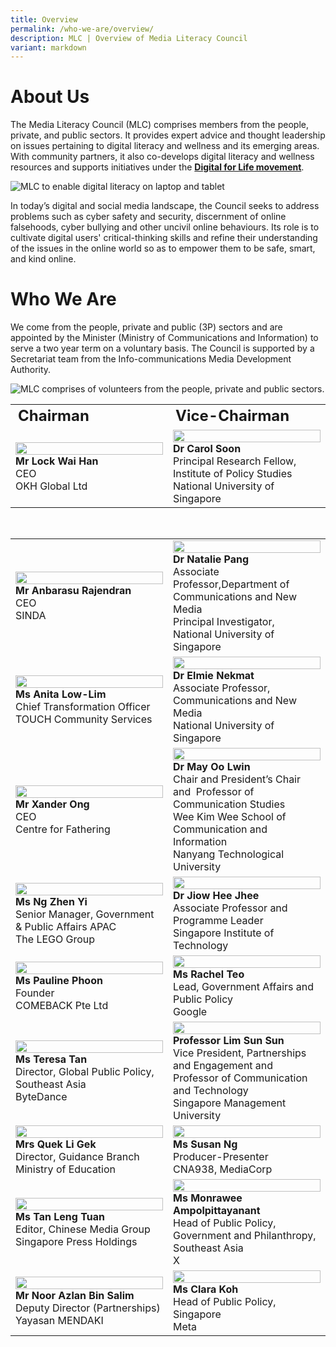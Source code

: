 ```yaml
---
title: Overview
permalink: /who-we-are/overview/
description: MLC | Overview of Media Literacy Council
variant: markdown
---
```

# About Us

The Media Literacy Council (MLC) comprises members from the people, private, and public sectors. It provides expert advice and thought leadership on issues pertaining to digital literacy and wellness and its emerging areas. With community partners, it also co-develops digital literacy and wellness resources and supports initiatives under the **[Digital for Life movement](https://www.digitalforlife.gov.sg/)**.   

![MLC to enable digital literacy on laptop and tablet](/images/mlc_about%20us_1.png)
  
In today’s digital and social media landscape, the Council seeks to address problems such as cyber safety and security, discernment of online falsehoods, cyber bullying and other uncivil online behaviours. Its role is to cultivate digital users' critical-thinking skills and refine their understanding of the issues in the online world so as to empower them to be safe, smart, and kind online.


# Who We Are

We come from the people, private and public (3P) sectors and are appointed by the Minister (Ministry of Communications and Information) to serve a two year term on a voluntary basis. The Council is supported by a Secretariat team from the Info-communications Media Development Authority.

![MLC comprises of volunteers from the people, private and public sectors.](/images/mlc_about%20us_2.png)

<table>
	<tbody><tr><td style="font-weight:bold; font-size:24px;">Chairman</td>
		<td style="font-weight:bold; font-size:24px;">Vice-Chairman</td>
	</tr>
	<tr><td width="50%"><img height="100%" width="100%" src="/images/MLC%20Member%20Photos/lock_wai_han_chairman_.jpg"><br>
		<span style="font-weight:bold;">Mr Lock Wai Han</span><br>
CEO   <br>
OKH Global Ltd</td>
		<td width="50%"><img height="100%" width="100%" src="/images/MLC%20Member%20Photos/carol_soon_vice-chairman_.jpg"><br>
			<span style="font-weight:bold;">Dr Carol Soon</span> <br> 
Principal Research Fellow, Institute of Policy Studies   <br>
National University of Singapore</td>
</tr>
	</tbody></table>
<br>
	<table>
	<tbody><tr><td style="width:50%;"><img height="100%" width="100%" src="/images/MLC%20Member%20Photos/Anbu_SINDA.jpg"><br>
		<span style="font-weight:bold;">Mr Anbarasu Rajendran</span><br>
CEO  <br>
SINDA</td>
<td style="width:50%;"><img height="100%" width="100%" src="/images/MLC%20Member%20Photos/Natalie_Pang.jpg"><br><span style="font-weight:bold;">Dr Natalie Pang</span><br>
Associate Professor,Department of Communications and New Media<br>
Principal Investigator,  <br>
National University of Singapore</td>
	</tr>
	<tr><td style="width:50%;"><img height="100%" width="100%" src="/images/MLC%20Member%20Photos/Anita_Low_Lim.JPG"><br>
<span style="font-weight:bold;">Ms Anita Low-Lim</span><br>  
Chief Transformation Officer <br>
TOUCH Community Services</td>
<td style="width:50%;"><img height="100%" width="100%" src="/images/MLC%20Member%20Photos/Elmie_Nekmat.jpg"><br><span style="font-weight:bold;">Dr Elmie Nekmat</span><br>
Associate Professor, <br>
Communications and New Media <br>
National University of Singapore</td>
	</tr>
	<tr><td style="width:50%;"><img height="100%" width="100%" src="/images/MLC%20Member%20Photos/Xander_Ong.jpg"><br><span style="font-weight:bold;">Mr Xander Ong</span><br>  
CEO <br>
Centre for Fathering</td>
<td style="width:50%;"><img height="100%" width="100%" src="/images/MLC%20Member%20Photos/May_Oo_Lwin.jpg"><br><span style="font-weight:bold;">Dr May Oo Lwin</span><br>
Chair and President’s Chair and&nbsp;&nbsp;Professor of Communication Studies&nbsp;<br>
Wee Kim Wee School of Communication and Information <br>
Nanyang Technological University</td>
	</tr>
	<tr><td style="width:50%;"><img height="100%" width="100%" src="/images/MLC%20Member%20Photos/Zhen_Yi.jpg"><br><span style="font-weight:bold;">Ms Ng Zhen Yi</span><br>  
Senior Manager, Government &amp; Public Affairs APAC <br>
The LEGO Group</td>
<td style="width:50%;"><img height="100%" width="100%" src="/images/MLC%20Member%20Photos/Jiow_Hee_Jhee__SIT_Corporate_Photo_.jpg"><br><span style="font-weight:bold;">Dr Jiow Hee Jhee</span><br>
Associate Professor and Programme Leader&nbsp;<br>
Singapore Institute of Technology</td>
	</tr>
	<tr><td style="width:50%;"><img height="100%" width="100%" src="/images/MLC%20Member%20Photos/Pauline_Phoon.jpg"><br><span style="font-weight:bold;">Ms Pauline Phoon</span><br>  
Founder <br>
COMEBACK Pte Ltd</td>
<td style="width:50%;"><img height="100%" width="100%" src="/images/MLC%20Member%20Photos/Profile_Rachel_Teo.jpg"><br><span style="font-weight:bold;">Ms Rachel Teo</span><br>
Lead, Government Affairs and Public Policy <br>
Google</td>
	</tr>
	<tr><td style="width:50%;"><img height="100%" width="100%" src="/images/MLC%20Member%20Photos/Teresa_Tan.png"><br><span style="font-weight:bold;">Ms Teresa Tan</span><br>  
Director, Global Public Policy, <br>
Southeast Asia <br>
ByteDance</td>
<td style="width:50%;"><img height="100%" width="100%" src="/images/MLC%20Member%20Photos/Lim_Sun_Sun.jpg"><br><span style="font-weight:bold;">Professor Lim Sun Sun</span><br>
Vice President, Partnerships and Engagement and Professor of Communication and Technology <br>
Singapore Management University</td>
	</tr>
	<tr><td style="width:50%;"><img height="100%" width="100%" src="/images/MLC%20Member%20Photos/Li_Gek___Halfbody.jpg"><br><span style="font-weight:bold;">Mrs Quek Li Gek</span><br>  
Director, Guidance Branch <br>
Ministry of Education</td>
<td style="width:50%;"><img height="100%" width="100%" src="/images/MLC%20Member%20Photos/Susan_Ng.jpg"><br><span style="font-weight:bold;">Ms Susan Ng</span><br>
Producer-Presenter <br> 
CNA938, MediaCorp</td>
	</tr>
	<tr><td style="width:50%;"><img height="100%" width="100%" src="/images/MLC%20Member%20Photos/TAN_LENG_TUAN_108326__9_.jpg"><br><span style="font-weight:bold;">Ms Tan Leng Tuan</span><br>  
Editor, Chinese Media Group <br>
Singapore Press Holdings</td>
<td style="width:50%;"><img height="100%" width="100%" src="/images/MLC%20Member%20Photos/Monrawee_Lynn.jpg"><br><span style="font-weight:bold;">Ms Monrawee Ampolpittayanant</span><br>
Head of Public Policy, Government and Philanthropy, Southeast Asia <br>
X</td>
	</tr>
	<tr><td style="width:50%;"><img height="100%" width="100%" src="/images/MLC%20Member%20Photos/Azlan.png"><br><span style="font-weight:bold;">Mr Noor Azlan Bin Salim</span><br>  
Deputy Director&nbsp;(Partnerships) <br>
Yayasan MENDAKI</td>
<td style="width:50%;"><img height="100%" width="100%" src="/images/MLC%20Member%20Photos/Clara_Koh.jpg"><br><span style="font-weight:bold;">Ms Clara Koh</span><br>
Head of Public Policy, Singapore<br>
Meta</td>
	</tr>
	</tbody></table>